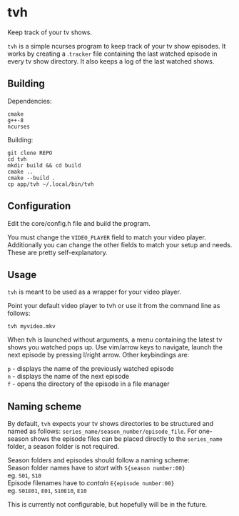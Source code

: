 # tvh
Keep track of your tv shows.

`tvh` is a simple ncurses program to keep track of your tv show episodes. It works by
creating a .`tracker` file containing the last watched episode in every tv show
directory. It also keeps a log of the last watched shows.

## Building

Dependencies:

```
cmake
g++-8
ncurses
```

Building:

```
git clone REPO
cd tvh
mkdir build && cd build
cmake ..
cmake --build .
cp app/tvh ~/.local/bin/tvh
```

## Configuration
Edit the core/config.h file and build the program.

You must change the `VIDEO_PLAYER` field to match your video player.
Additionally you can change the other fields to match your setup and needs. These are
pretty self-explanatory.

## Usage

`tvh` is meant to be used as a wrapper for your video player.

Point your default video player to tvh or use it from the command line as follows:
```
tvh myvideo.mkv
```

When tvh is launched without arguments, a menu containing the latest tv shows you
watched pops up. Use vim/arrow keys to navigate, launch the next episode by pressing
l/right arrow. Other keybindings are:

`p` - displays the name of the previously watched episode <br/>
`n` - displays the name of the next episode <br/>
`f` - opens the directory of the episode in a file manager <br/>

## Naming scheme

By default, `tvh` expects your tv shows directories to be structured and named as
follows: `series_name/season_number/episode_file`. For one-season shows the episode files
can be placed directly to the `series_name` folder, a season folder is not required.

Season folders and episodes should follow a naming scheme: <br/>
Season folder names have to *start* with `S{season number:00}` <br/>
eg. `S01`, `S10` <br/>
Episode filenames have to *contain* `E{episode number:00}` <br/>
eg. `S01E01`, `E01`, `S10E10`, `E10` <br/>

This is currently not configurable, but hopefully will be in the future.
